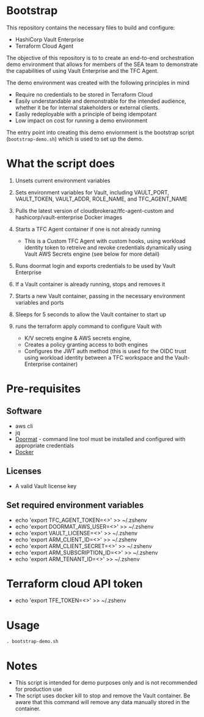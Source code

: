 # Bootstrap

This repository contains the necessary files to build and configure:

- HashiCorp Vault Enterprise
- Terraform Cloud Agent

The objective of this repository is to to create an end-to-end orchestration demo environment that allows for members of the SEA team to
demonstrate the capabilities of using Vault Enterprise and the TFC Agent.

The demo environment was created with the following principles in mind

- Require no credentials to be stored in Terraform Cloud
- Easily understandable and demonstrable for the intended audience, whether it be for internal stakeholders or external clients.
- Easliy redeployable with a principle of being idempotant
- Low impact on cost for running a demo environment

The entry point into creating this demo enviornment is the bootstrap script (`bootstrap-demo.sh`) which is used to set up the demo.

# What the script does

1. Unsets current environment variables
2. Sets environment variables for Vault, including VAULT_PORT, VAULT_TOKEN, VAULT_ADDR, ROLE_NAME, and TFC_AGENT_NAME
3. Pulls the latest version of cloudbrokeraz/tfc-agent-custom and hashicorp/vault-enterprise Docker images
4. Starts a TFC Agent container if one is not already running
   - This is a Custom TFC Agent with custom hooks, using workload identity token to retreive and revoke credentials dynamically using Vault AWS Secrets engine (see below for more detail)

5. Runs doormat login and exports credentials to be used by Vault Enterprise
6. If a Vault container is already running, stops and removes it
7. Starts a new Vault container, passing in the necessary environment variables and ports
8. Sleeps for 5 seconds to allow the Vault container to start up
9. runs the terraform apply command to configure Vault with
   - K/V secrets engine & AWS secrets engine,
   - Creates a policy granting access to both engines
   - Configures the JWT auth method (this is used for the OIDC trust using workload identity between a TFC workspace and the Vault-Enterprise container)

# Pre-requisites

## Software

* aws cli
* jq
* [Doormat](https://docs.prod.secops.hashicorp.services/doormat/cli/) - command line tool must be installed and configured with appropriate credentials
* [Docker](https://www.docker.com/products/docker-desktop/)

## Licenses

* A valid Vault license key

## Set required environment variables

* echo 'export TFC_AGENT_TOKEN=<>' >> ~/.zshenv
* echo 'export DOORMAT_AWS_USER=<>' >> ~/.zshenv
* echo 'export VAULT_LICENSE=<>' >> ~/.zshenv
* echo 'export ARM_CLIENT_ID=<>' >> ~/.zshenv
* echo 'export ARM_CLIENT_SECRET=<>' >> ~/.zshenv
* echo 'export ARM_SUBSCRIPTION_ID=<>' >> ~/.zshenv
* echo 'export ARM_TENANT_ID=<>' >> ~/.zshenv

# Terraform cloud API token

* echo 'export TFE_TOKEN=<>' >> ~/.zshenv

# Usage

```. bootstrap-demo.sh```

# Notes

* This script is intended for demo purposes only and is not recommended for production use
* The script uses docker kill to stop and remove the Vault container. Be aware that this command will remove any data manually stored in the container.
